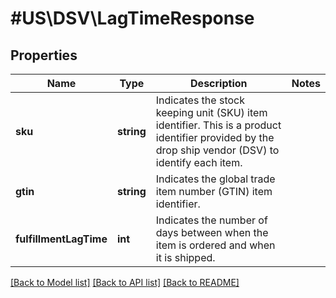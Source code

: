 # #US\DSV\LagTimeResponse

## Properties

Name | Type | Description | Notes
------------ | ------------- | ------------- | -------------
**sku** | **string** | Indicates the stock keeping unit (SKU) item identifier.    This is a product identifier provided by the drop ship vendor (DSV) to identify each item. |
**gtin** | **string** | Indicates the global trade item number (GTIN) item identifier. |
**fulfillmentLagTime** | **int** | Indicates the number of days between when the item is ordered and when it is shipped. |


[[Back to Model list]](../) [[Back to API list]](../../Api/US/DSV) [[Back to README]](../../README.md)
